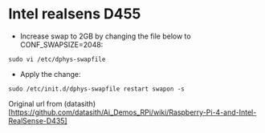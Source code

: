 # Intel realsens D455

+ Increase swap to 2GB by changing the file below to CONF_SWAPSIZE=2048:

```
sudo vi /etc/dphys-swapfile
```

+ Apply the change:

```
sudo /etc/init.d/dphys-swapfile restart swapon -s
```

Original url from (datasith)[https://github.com/datasith/Ai_Demos_RPi/wiki/Raspberry-Pi-4-and-Intel-RealSense-D435]